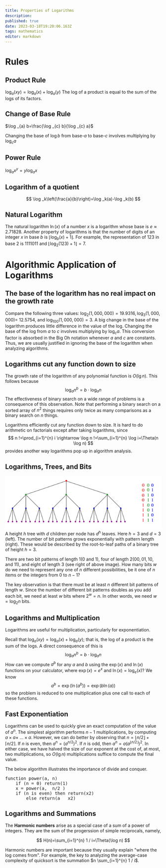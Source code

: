 ```yaml
---
title: Properties of Logarithms
description: 
published: true
date: 2023-03-18T19:20:06.163Z
tags: mathematics
editor: markdown
---
```


# Rules
## Product Rule
$\log _{a}(x y)=\log _{a}(x)+\log _{a}(y)$
The log of a product is equal to the sum of the logs of its factors.

## Change of Base Rule
$\log _{a} b=\frac{\log _{c} b}{\log _{c} a}$

Changing the base of $\log b$ from base-$a$ to base-$c$ involves multiplying by $\log _{c} a$

## Power Rule
$\log _{a} x^{y}=y \log _{a} x$

## Logarithm of a quotient
$$
\log _k\left(\frac{a}{b}\right)=\log _k(a)-\log _k(b)
$$

## Natural Logarithm
The natural logarithm $\ln (x)$ of a number $x$ is a logarithm whose base is $e \approx 2.71828$. Another property of logarithms is that the number of digits of an integer $x$ in base $b$ is $\left\lfloor\log _b(x)+1\right\rfloor$. For example, the representation of 123 in base 2 is 1111011 and $\left\lfloor\log _2(123)+1\right\rfloor=7$.
# Algorithmic Application of Logarithms
## The base of the logarithm has no real impact on the growth rate
Compare the following three values: $\log _{2}(1,000,000)=19.9316, \log _{3}(1,000,000)=$
12.5754, and $\log _{100}(1,000,000)=3$. A big change in the base of the logarithm produces little difference in the value of the log. Changing the base of the log from $a$ to $c$ involves multiplying by $\log _{c} a .$ This conversion factor is absorbed in the Big Oh notation whenever $a$ and $c$ are constants. Thus, we are usually justified in ignoring the base of the logarithm when analyzing algorithms.
## Logarithms cut any function down to size
The growth rate of the logarithm of any polynomial function is $O(\lg n)$. This follows because
$$
\log _{a} n^{b}=b \cdot \log _{a} n
$$
The effectiveness of binary search on a wide range of problems is a consequence of this observation. Note that performing a binary search on a sorted array of $n^{2}$ things requires only twice as many comparisons as a binary search on $n$ things.

Logarithms efficiently cut any function down to size. It is hard to do arithmetic on factorials except after taking logarithms, since
$$
n !=\prod_{i=1}^{n} i \rightarrow \log n !=\sum_{i=1}^{n} \log i=\Theta(n \log n)
$$
provides another way logarithms pop up in algorithm analysis.

## Logarithms, Trees, and Bits
![tree_fig.png](/tree_fig.png)
A height $h$ tree with $d$ children per node has $d^{h}$ leaves. Here $h=3$ and $d=3$ (left). The number of bit patterns grows exponentially with pattern length (right). These would be described by the root-to-leaf paths of a binary tree of height $h=3$.

There are two bit patterns of length $1(0$ and 1$)$, four of length $2(00,01,10$, and 11), and eight of length 3 (see right of above image). How many bits $w$ do we need to represent any one of $n$ different possibilities, be it one of $n$ items or the integers from 0 to $n-1 ?$

The key observation is that there must be at least $n$ different bit patterns of length $w$. Since the number of different bit patterns doubles as you add each bit, we need at least $w$ bits where $2^{w}=n$. In other words, we need $w=\log _{2} n$ bits.

## Logarithms and Multiplication
Logarithms are useful for multiplication, particularly for exponentiation. 

Recall that $\log _{a}(x y)=\log _{a}(x)+\log _{a}(y) ;$ that is, the log of a product is the sum of the logs. A direct consequence of this is
$$
\log _{a} n^{b}=b \cdot \log _{a} n
$$
How can we compute $a^{b}$ for any $a$ and $b$ using the $\exp (x)$ and $\ln (x)$ functions on your calculator, where $\exp (x)=e^{x}$ and $\ln (x)=\log _{e}(x) ?$ We know
$$
a^{b}=\exp \left(\ln \left(a^{b}\right)\right)=\exp (b \ln (a))
$$
so the problem is reduced to one multiplication plus one call to each of these functions.

## Fast Exponentiation
Logarithms can be used to quickly give an exact computation of the value of $a^n$. The simplest algorithm performs $n-1$ multiplications, by computing $a \times a \times$ $\ldots \times a .$ However, we can do better by observing that $n=\lfloor n / 2\rfloor+\lceil n / 2\rceil .$ If $n$ is even, then $a^{n}=\left(a^{n / 2}\right)^{2}$. If $n$ is odd, then $a^{n}=a\left(a^{\lfloor n / 2\rfloor}\right)^{2}$. In either case, we have halved the size of our exponent at the cost of, at most, two multiplications, so $O(\lg n)$ multiplications suffice to compute the final value.

The below algorithm illustrates the importance of divide and conquer. 
<pre>
function power(a, n)
	if (n = 0) return(1)
	x = power(a,  n/2 )
	if (n is even) then return(x2)
		else return(a   x2)
</pre>

## Logarithms and Summations
The **Harmonic numbers** arise as a special case of a sum of a power of integers. They are the sum of the progerssion of simple reciprocals, namely, 

$$
H(n)=\sum_{i=1}^{n} 1 / i=\Theta(\log n)
$$

Harmonic numbers are important because they usually explain "where the log comes from". For example, the key to analyzing the average-case complexity of quicksort is the summation $n \sum_{i=1}^{n} 1 / i$. 